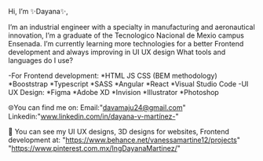Hi, I’m ✨Dayana✨, 

I’m an industrial engineer with a specialty in manufacturing and aeronautical innovation, I’m a graduate of the Tecnologico Nacional de Mexio campus Ensenada.
I’m currently learning more technologies for a better Frontend development and always improving in UI UX design
What tools and languages do I use?

-For Frontend development:
          *HTML JS CSS
          (BEM methodology)
          *Booststrap
          *Typescript *SASS
          *Angular *React
          *Visual Studio Code
-UI UX Design:
          *Figma
          *Adobe XD
          *Invision
          *Illustrator
          *Photoshop
     
🌐You can find me on:
     Email:"davamaju24@gmail.com" 
     Linkedin:"www.linkedin.com/in/dayana-v-martínez-"


🎨 You can see my UI UX designs, 3D designs for websites, Frontend development at:
      "https://www.behance.net/vanessamartine12/projects" 
      "https://www.pinterest.com.mx/IngDayanaMartinez/" 

<!---
Ing-Dayana/Ing-Dayana is a ✨ special  repository because its `README.md` (this file) appears on your GitHub profile.
You can click the Preview link to take a look at your changes.
--->

